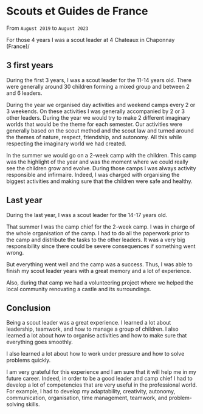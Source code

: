 # Scouts et Guides de France

From `August 2019` to `August 2023`

For those 4 years I was a scout leader at 4 Chateaux in Chaponnay (France)/

## 3 first years

During the first 3 years, I was a scout leader for the 11-14 years old.
There were generally around 30 children forming a mixed group and between 2 and 6 leaders.

During the year we organised day activities and weekend camps every 2 or 3 weekends.
On these activities I was generally accompanied by 2 or 3 other leaders.
During the year we would try to make 2 different imaginary worlds that would be the theme for each semester.
Our activities were generally based on the scout method and the scout law and turned around the themes of nature, respect, friendship, and autonomy.
All this while respecting the imaginary world we had created.

In the summer we would go on a 2-week camp with the children.
This camp was the highlight of the year and was the moment where we could really see the children grow and evolve.
During those camps I was always activity responsible and infirmaire.
Indeed, I was charged with organising the biggest activities and making sure that the children were safe and healthy.

## Last year

During the last year, I was a scout leader for the 14-17 years old.

That summer I was the camp chief for the 2-week camp.
I was in charge of the whole organisation of the camp.
I had to do all the paperwork prior to the camp and distribute the tasks to the other leaders.
It was a very big responsibility since there could be severe consequences if something went wrong.

But everything went well and the camp was a success.
Thus, I was able to finish my scout leader years with a great memory and a lot of experience.

Also, during that camp we had a volunteering project where we helped the local community renovating a castle and its surroundings.

## Conclusion

Being a scout leader was a great experience.
I learned a lot about leadership, teamwork, and how to manage a group of children.
I also learned a lot about how to organise activities and how to make sure that everything goes smoothly.

I also learned a lot about how to work under pressure and how to solve problems quickly.

I am very grateful for this experience and I am sure that it will help me in my future career.
Indeed, in order to be a good leader and camp chief I had to develop a lot of competencies that are very useful in the professional world.
For example, I had to develop my adaptability, creativity, autonomy, communication, organisation, time management, teamwork, and problem-solving skills.